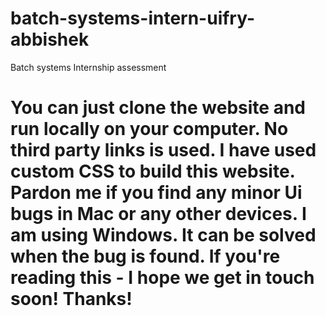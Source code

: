 # batch-systems-intern-uifry-abbishek
Batch systems Internship assessment

# You can just clone the website and run locally on your computer. No third party links is used. I have used custom CSS to build this website. Pardon me if you find any minor Ui bugs in Mac or any other devices. I am using Windows. It can be solved when the bug is found. If you're reading this - I hope we get in touch soon! Thanks!
